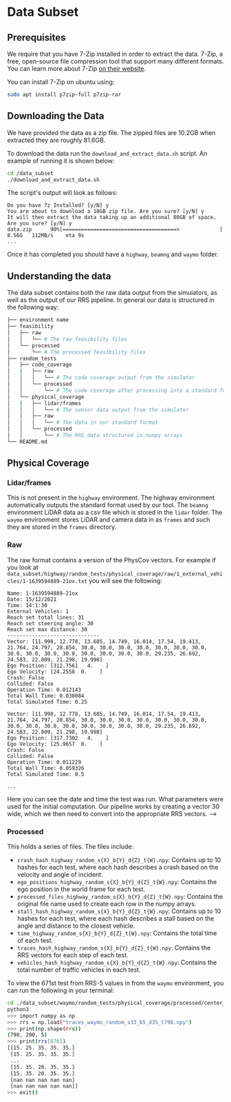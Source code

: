 # Data Subset

## Prerequisites

We require that you have 7-Zip installed in order to extract the data. 7-Zip, a free, open-source file compression tool that support many different formats. You can learn more about 7-Zip [on their website](https://www.7-zip.org/).

You can install 7-Zip on ubuntu using:
```bash
sudo apt install p7zip-full p7zip-rar
```

## Downloading the Data

We have provided the data as a zip file. The zipped files are 10.2GB when extracted they are roughly 81.6GB.

To download the data run the `download_and_extract_data.sh` script. An example of running it is shown below:

```bash
cd /data_subset
./download_and_extract_data.sh
```

The script's output will look as follows:
```
Do you have 7z Installed? [y/N] y
You are about to download a 10GB zip file. Are you sure? [y/N] y
It will then extract the data taking up an additional 80GB of space. Are you sure? [y/N] y
data.zip      90%[=====================================>             ]   8.56G   112MB/s    eta 9s
...
```

Once it has completed you should have a `highway`, `beamng` and `waymo` folder.


## Understanding the data

The data subset contains both the raw data output from the simulators, as well as the output of our RRS pipeline. In general our data is structured in the following way:


```bash
├── environment name
├── feasibility
│   ├── raw
│   │   └── # The raw feasibility files
│   └── processed
│       └── # The processed feasibility files
├── random_tests
│   ├── code_coverage
│   |   ├── raw
│   │   │   └── # The code coverage output from the simulator
│   │   └── processed
│   │       └── # The code coverage after processing into a standard format by our tool
│   └── physical_coverage
│   |   ├── lidar/frames
│   │   │   └── # The sensor data output from the simulator
│   |   ├── raw
│   │   │   └── # The data in our standard format
│   │   └── processed
│   │       └── # The RRS data structured in numpy arrays
└── README.md
```

## Physical Coverage

### Lidar/frames

This is not present in the `highway` environment. The highway environment automatically outputs the standard format used by our tool. The `beamng` environment LiDAR data as a csv file which is stored in the `lidar` folder. The `waymo` environment stores LiDAR and camera data in as `frames` and such they are stored in the `frames` directory.

### Raw

The raw format contains a version of the PhysCov vectors. For example if you look at `data_subset/highway/random_tests/physical_coverage/raw/1_external_vehicles/1-1639594889-21ox.txt` you will see the following:

```
Name: 1-1639594889-21ox
Date: 15/12/2021
Time: 14:1:30
External Vehicles: 1
Reach set total lines: 31
Reach set steering angle: 30
Reach set max distance: 30
------------------------------
Vector: [11.998, 12.778, 13.685, 14.749, 16.014, 17.54, 19.413, 21.764, 24.797, 28.854, 30.0, 30.0, 30.0, 30.0, 30.0, 30.0, 30.0, 30.0, 30.0, 30.0, 30.0, 30.0, 30.0, 30.0, 30.0, 29.235, 26.692, 24.583, 22.809, 21.298, 19.998]
Ego Position: [312.7561   4.    ]
Ego Velocity: [24.2558  0.    ]
Crash: False
Collided: False
Operation Time: 0.012143
Total Wall Time: 0.030084
Total Simulated Time: 0.25

Vector: [11.998, 12.778, 13.685, 14.749, 16.014, 17.54, 19.413, 21.764, 24.797, 28.854, 30.0, 30.0, 30.0, 30.0, 30.0, 30.0, 30.0, 30.0, 30.0, 30.0, 30.0, 30.0, 30.0, 30.0, 30.0, 29.235, 26.692, 24.583, 22.809, 21.298, 19.998]
Ego Position: [317.7302   4.    ]
Ego Velocity: [25.9657  0.    ]
Crash: False
Collided: False
Operation Time: 0.011229
Total Wall Time: 0.059326
Total Simulated Time: 0.5

...
```

Here you can see the date and time the test was run. What parameters were used for the initial computation. Our pipeline works by creating a vector 30 wide, which we then need to convert into the appropriate RRS vectors. -->

### Processed

This holds a series of files. The files include:
* `crash_hash_highway_random_s{X}_b{Y}_d{Z}_t{W}.npy`: Contains up to 10 hashes for each test, where each hash describes a crash based on the velocity and angle of incident.
* `ego_positions_highway_random_s{X}_b{Y}_d{Z}_t{W}.npy`: Contains the ego position in the world frame for each test.
* `processed_files_highway_random_s{X}_b{Y}_d{Z}_t{W}.npy`: Contains the original file name used to create each row in the numpy arrays.
* `stall_hash_highway_random_s{X}_b{Y}_d{Z}_t{W}.npy`: Contains up to 10 hashes for each test, where each hash describes a stall based on the angle and distance to the closest vehicle.
* `time_highway_random_s{X}_b{Y}_d{Z}_t{W}.npy`: Contains the total time of each test.
* `traces_hash_highway_random_s{X}_b{Y}_d{Z}_t{W}.npy`: Contains the RRS vectors for each step of each test.
* `vehicles_hash_highway_random_s{X}_b{Y}_d{Z}_t{W}.npy`: Contains the total number of traffic vehicles in each test.

To view the 671st test from RRS-5 values in from the `waymo` environment, you can run the following in your terminal:

```bash
cd ./data_subset/waymo/random_tests/physical_coverage/processed/center_full/798
python3
>>> import numpy as np
>>> rrs = np.load("traces_waymo_random_s33_b5_d35_t798.npy")
>>> print(np.shape(rrs))
(798, 200, 5)
>>> print(rrs[670])
[[15. 25. 35. 35. 35.]
 [15. 25. 35. 35. 35.]
 ...
 [15. 35. 20. 35. 35.]
 [15. 35. 20. 35. 35.]
 [nan nan nan nan nan]
 [nan nan nan nan nan]]
>>> exit()
```